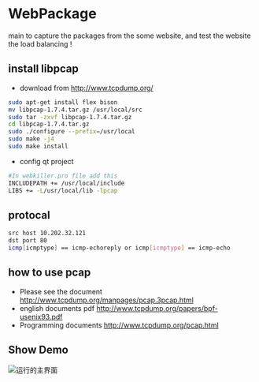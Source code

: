 # WebPackage
main to capture the packages from the some website, and test the website the load balancing !

## install libpcap
- download from http://www.tcpdump.org/
```bash
sudo apt-get install flex bison
mv libpcap-1.7.4.tar.gz /usr/local/src
sudo tar -zxvf libpcap-1.7.4.tar.gz
cd libpcap-1.7.4.tar.gz
sudo ./configure --prefix=/usr/local
sudo make -j4
sudo make install
```
- config qt project

```bash
#In webkiller.pro file add this
INCLUDEPATH += /usr/local/include
LIBS += -L/usr/local/lib -lpcap
```

## protocal
```bash
src host 10.202.32.121
dst port 80
icmp[icmptype] == icmp-echoreply or icmp[icmptype] == icmp-echo
```

## how to use pcap
- Please see the document http://www.tcpdump.org/manpages/pcap.3pcap.html
- english documents pdf http://www.tcpdump.org/papers/bpf-usenix93.pdf
- Programming documents http://www.tcpdump.org/pcap.html

## Show Demo
![运行的主界面](https://github.com/liuguiyangnwpu/WebPackage/images/main.png)
